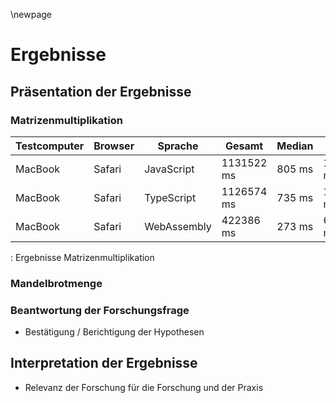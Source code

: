 \newpage

# Ergebnisse

## Präsentation der Ergebnisse

### Matrizenmultiplikation

| Testcomputer| Browser|     Sprache|     Gesamt| Median|        Mean|
|-------------|--------|------------|-----------|-------|------------|
|      MacBook|  Safari|  JavaScript| 1131522 ms| 805 ms| 1618.361 ms|
|      MacBook|  Safari|  TypeScript| 1126574 ms| 735 ms| 1612.347 ms|
|      MacBook|  Safari| WebAssembly|  422386 ms| 273 ms|  610.692 ms|
: Ergebnisse Matrizenmultiplikation

### Mandelbrotmenge

### Beantwortung der Forschungsfrage
- Bestätigung / Berichtigung der Hypothesen

## Interpretation der Ergebnisse
- Relevanz der Forschung für die Forschung und der Praxis

